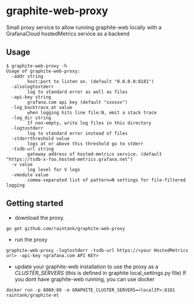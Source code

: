 # graphite-web-proxy
Small proxy service to allow running graphite-web locally with a GrafanaCloud hostedMetrics service as a backend


## Usage
```
$ graphite-web-proxy -h
Usage of graphite-web-proxy:
  -addr string
    	host:port to listen on. (default "0.0.0.0:8181")
  -alsologtostderr
    	log to standard error as well as files
  -api-key string
    	grafana.com api key (default "xxxxxx")
  -log_backtrace_at value
    	when logging hits line file:N, emit a stack trace
  -log_dir string
    	If non-empty, write log files in this directory
  -logtostderr
    	log to standard error instead of files
  -stderrthreshold value
    	logs at or above this threshold go to stderr
  -tsdb-url string
    	gateway address of hosted-metrics service. (default "https://tsdb-x-foo.hosted-metrics.grafana.net")
  -v value
    	log level for V logs
  -vmodule value
    	comma-separated list of pattern=N settings for file-filtered logging
```

## Getting started

- download the proxy. 
```
go get github.com/raintank/graphite-web-proxy
```
- run the proxy
```
graphite-web-proxy -logtostderr -tsdb-url https://<your HostedMetrics url> -api-key <grafana.com API KEY>
```

- update your graphite-web installation to use the proxy as a *CLUSTER_SERVERS* (this is defined in graphite local_settings.py file)
If you dont have graphite-web running, you can use docker
```
docker run -p 8080:80 -e GRAPHITE_CLUSTER_SERVERS=<localIP>:8181 raintank/graphite-mt
```
